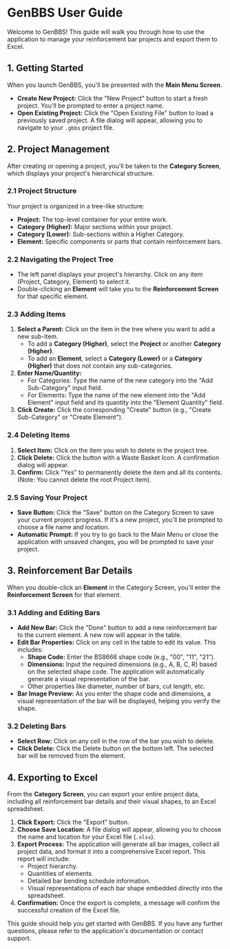 # GenBBS User Guide

Welcome to GenBBS! This guide will walk you through how to use the application to manage your reinforcement bar projects and export them to Excel.

## 1. Getting Started

When you launch GenBBS, you'll be presented with the **Main Menu Screen**.

*   **Create New Project:** Click the "New Project" button to start a fresh project. You'll be prompted to enter a project name.
*   **Open Existing Project:** Click the "Open Existing File" button to load a previously saved project. A file dialog will appear, allowing you to navigate to your `.gbbs` project file.

## 2. Project Management

After creating or opening a project, you'll be taken to the **Category Screen**, which displays your project's hierarchical structure.

### 2.1 Project Structure

Your project is organized in a tree-like structure:

*   **Project:** The top-level container for your entire work.
*   **Category (Higher):** Major sections within your project.
*   **Category (Lower):** Sub-sections within a Higher Category.
*   **Element:** Specific components or parts that contain reinforcement bars.

### 2.2 Navigating the Project Tree

*   The left panel displays your project's hierarchy. Click on any item (Project, Category, Element) to select it.
*   Double-clicking an **Element** will take you to the **Reinforcement Screen** for that specific element.

### 2.3 Adding Items

1.  **Select a Parent:** Click on the item in the tree where you want to add a new sub-item.
    *   To add a **Category (Higher)**, select the **Project** or another **Category (Higher)**.
    *   To add an **Element**, select a **Category (Lower)** or a **Category (Higher)** that does not contain any sub-categories.
2.  **Enter Name/Quantity:**
    *   For Categories: Type the name of the new category into the "Add Sub-Category" input field.
    *   For Elements: Type the name of the new element into the "Add Element" input field and its quantity into the "Element Quantity" field.
3.  **Click Create:** Click the corresponding "Create" button (e.g., "Create Sub-Category" or "Create Element").

### 2.4 Deleting Items

1.  **Select Item:** Click on the item you wish to delete in the project tree.
2.  **Click Delete:** Click the button with a Waste Basket Icon. A confirmation dialog will appear.
3.  **Confirm:** Click "Yes" to permanently delete the item and all its contents. (Note: You cannot delete the root Project item).

### 2.5 Saving Your Project

*   **Save Button:** Click the "Save" button on the Category Screen to save your current project progress. If it's a new project, you'll be prompted to choose a file name and location.
*   **Automatic Prompt:** If you try to go back to the Main Menu or close the application with unsaved changes, you will be prompted to save your project.

## 3. Reinforcement Bar Details

When you double-click an **Element** in the Category Screen, you'll enter the **Reinforcement Screen** for that element.

### 3.1 Adding and Editing Bars

*   **Add New Bar:** Click the "Done" button to add a new reinforcement bar to the current element. A new row will appear in the table.
*   **Edit Bar Properties:** Click on any cell in the table to edit its value. This includes:
    *   **Shape Code:** Enter the BS8666 shape code (e.g., "00", "11", "21").
    *   **Dimensions:** Input the required dimensions (e.g., A, B, C, R) based on the selected shape code. The application will automatically generate a visual representation of the bar.
    *   Other properties like diameter, number of bars, cut length, etc.
*   **Bar Image Preview:** As you enter the shape code and dimensions, a visual representation of the bar will be displayed, helping you verify the shape.

### 3.2 Deleting Bars

*   **Select Row:** Click on any cell in the row of the bar you wish to delete.
*   **Click Delete:** Click the Delete button on the bottom left. The selected bar will be removed from the element.

## 4. Exporting to Excel

From the **Category Screen**, you can export your entire project data, including all reinforcement bar details and their visual shapes, to an Excel spreadsheet.

1.  **Click Export:** Click the "Export" button.
2.  **Choose Save Location:** A file dialog will appear, allowing you to choose the name and location for your Excel file (`.xlsx`).
3.  **Export Process:** The application will generate all bar images, collect all project data, and format it into a comprehensive Excel report. This report will include:
    *   Project hierarchy.
    *   Quantities of elements.
    *   Detailed bar bending schedule information.
    *   Visual representations of each bar shape embedded directly into the spreadsheet.
4.  **Confirmation:** Once the export is complete, a message will confirm the successful creation of the Excel file.

This guide should help you get started with GenBBS. If you have any further questions, please refer to the application's documentation or contact support.